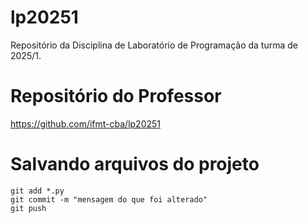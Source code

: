 # lp20251
Repositório da Disciplina de Laboratório de Programação da turma de 2025/1. 

# Repositório do Professor

https://github.com/ifmt-cba/lp20251

# Salvando arquivos do projeto

```shell
git add *.py
git commit -m "mensagem do que foi alterado"
git push
```
